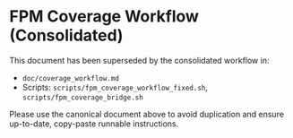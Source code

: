 # FPM Coverage Workflow (Consolidated)

This document has been superseded by the consolidated workflow in:

- `doc/coverage_workflow.md`
- Scripts: `scripts/fpm_coverage_workflow_fixed.sh`, `scripts/fpm_coverage_bridge.sh`

Please use the canonical document above to avoid duplication and ensure
up-to-date, copy-paste runnable instructions.
